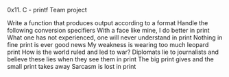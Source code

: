 0x11. C - printf Team project

Write a function that produces output according to a format
Handle the following conversion specifiers
With a face like mine, I do better in print
What one has not experienced, one will never understand in print
Nothing in fine print is ever good news
My weakness is wearing too much leopard print
How is the world ruled and led to war? Diplomats lie to journalists and believe these lies when they see them in print
The big print gives and the small print takes away
Sarcasm is lost in print
